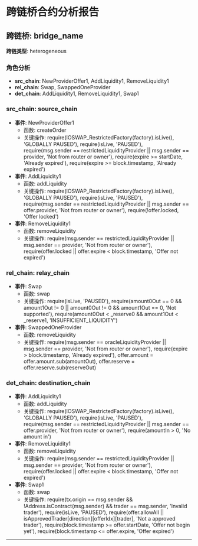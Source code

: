 # 跨链桥合约分析报告
## 跨链桥: bridge_name
**跨链类型**: heterogeneous
### 角色分析
- **src_chain**: NewProviderOffer1, AddLiquidity1, RemoveLiquidity1
- **rel_chain**: Swap, SwappedOneProvider
- **det_chain**: AddLiquidity1, RemoveLiquidity1, Swap1
### src_chain: source_chain
- **事件**: NewProviderOffer1
  - 函数: createOrder
  - 关键操作: require(IOSWAP_RestrictedFactory(factory).isLive(), 'GLOBALLY PAUSED'), require(isLive, 'PAUSED'), require(msg.sender == restrictedLiquidityProvider || msg.sender == provider, 'Not from router or owner'), require(expire >= startDate, 'Already expired'), require(expire >= block.timestamp, 'Already expired')
- **事件**: AddLiquidity1
  - 函数: addLiquidity
  - 关键操作: require(IOSWAP_RestrictedFactory(factory).isLive(), 'GLOBALLY PAUSED'), require(isLive, 'PAUSED'), require(msg.sender == restrictedLiquidityProvider || msg.sender == offer.provider, 'Not from router or owner'), require(!offer.locked, 'Offer locked')
- **事件**: RemoveLiquidity1
  - 函数: removeLiquidity
  - 关键操作: require(msg.sender == restrictedLiquidityProvider || msg.sender == provider, 'Not from router or owner'), require(offer.locked || offer.expire < block.timestamp, 'Offer not expired')
### rel_chain: relay_chain
- **事件**: Swap
  - 函数: swap
  - 关键操作: require(isLive, 'PAUSED'), require(amount0Out == 0 && amount1Out != 0 || amount0Out != 0 && amount1Out == 0, 'Not supported'), require(amount0Out < _reserve0 && amount1Out < _reserve1, 'INSUFFICIENT_LIQUIDITY')
- **事件**: SwappedOneProvider
  - 函数: removeLiquidity
  - 关键操作: require(msg.sender == oracleLiquidityProvider || msg.sender == provider, 'Not from router or owner'), require(expire > block.timestamp, 'Already expired'), offer.amount = offer.amount.sub(amountOut), offer.reserve = offer.reserve.sub(reserveOut)
### det_chain: destination_chain
- **事件**: AddLiquidity1
  - 函数: addLiquidity
  - 关键操作: require(IOSWAP_RestrictedFactory(factory).isLive(), 'GLOBALLY PAUSED'), require(isLive, 'PAUSED'), require(msg.sender == restrictedLiquidityProvider || msg.sender == offer.provider, 'Not from router or owner'), require(amountIn > 0, 'No amount in')
- **事件**: RemoveLiquidity1
  - 函数: removeLiquidity
  - 关键操作: require(msg.sender == restrictedLiquidityProvider || msg.sender == provider, 'Not from router or owner'), require(offer.locked || offer.expire < block.timestamp, 'Offer not expired')
- **事件**: Swap1
  - 函数: swap
  - 关键操作: require(tx.origin == msg.sender && !Address.isContract(msg.sender) && trader == msg.sender, 'Invalid trader'), require(isLive, 'PAUSED'), require(offer.allowAll || isApprovedTrader[direction][offerIdx][trader], 'Not a approved trader'), require(block.timestamp >= offer.startDate, 'Offer not begin yet'), require(block.timestamp <= offer.expire, 'Offer expired')
---
